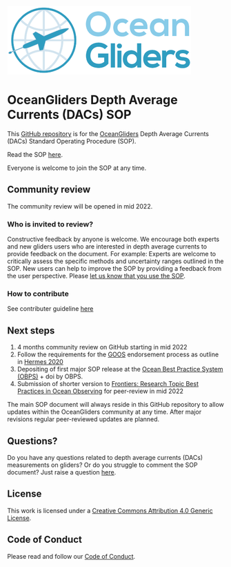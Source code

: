 ![oceangliders](images/logo-ocean-gliders.png)

# OceanGliders Depth Average Currents (DACs) SOP

This [GitHub repository](https://github.com/OceanGlidersCommunity/DepthAverageCurrents_SOP) is for the [OceanGliders](https://www.oceangliders.org) Depth Average Currents (DACs) Standard Operating Procedure (SOP).

Read the SOP [here](https://oceangliderscommunity.github.io/DepthAverageCurrents_SOP/sections/authors_SOP_development_process.html). 

Everyone is welcome to join the SOP at any time. 

## Community review
The community review will be opened in mid 2022. 

### Who is invited to review?
Constructive feedback by anyone is welcome. 
We encourage both experts and new gliders users who are interested in depth average currents to provide feedback on the document. 
For example: Experts are welcome to critically assess the specific methods and uncertainty ranges outlined in the SOP. 
New users can help to improve the SOP by providing a feedback from the user perspective. 
Please [let us know that you use the SOP](https://github.com/OceanGlidersCommunity/DepthAverageCurrents_SOP/discussions).

### How to contribute
See contributer guideline [here](https://github.com/OceanGlidersCommunity/DepthAverageCurrents_SOP/blob/main/CONTRIBUTING.md)

## Next steps
1) 4 months community review on GitHub starting in mid 2022
2) Follow the requirements for the [GOOS](https://www.goosocean.org) endorsement process as outline in [Hermes 2020](http://dx.doi.org/10.25607/OBP-926)
3) Depositing of first major SOP release at the [Ocean Best Practice System (OBPS)](https://www.oceanbestpractices.org) + doi by OBPS.
4) Submission of shorter version to [Frontiers: Research Topic Best Practices in Ocean Observing](https://www.frontiersin.org/research-topics/7173/best-practices-in-ocean-observing) for peer-review in mid 2022

The main SOP document will always reside in this GitHub repository to allow updates within the OceanGliders community at any time. 
After major revisions regular peer-reviewed updates are planned.

## Questions?
Do you have any questions related to depth average currents (DACs) measurements on gliders?
Or do you struggle to comment the SOP document? 
Just raise a question [here](https://github.com/OceanGlidersCommunity/DepthAverageCurrents_SOP/discussions).

## License
This work is licensed under a [Creative Commons Attribution 4.0 Generic License](https://creativecommons.org/licenses/by/4.0/).

## Code of Conduct
Please read and follow our [Code of Conduct](https://github.com/OceanGlidersCommunity/OceanGliders/blob/main/CODE_OF_CONDUCT.md).

